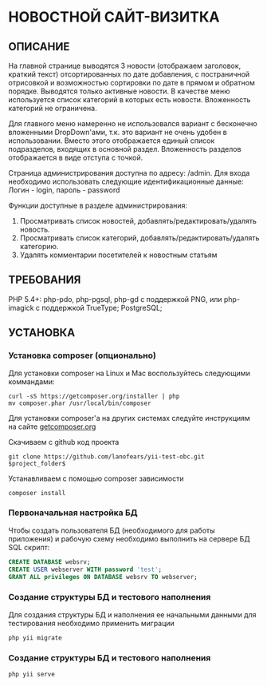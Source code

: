 НОВОСТНОЙ САЙТ-ВИЗИТКА 
======================

ОПИСАНИЕ
--------

На главной странице выводятся 3 новости (отображаем заголовок, краткий текст) отсортированных по дате добавления, с постраничной отрисовкой и возможностью сортировки по дате в прямом и обратном порядке. 
Выводятся только активные новости. В качестве меню используется список категорий в которых есть новости. Вложенность категорий не ограничена.

Для главного меню намеренно не использовался вариант с бесконечно вложенными DropDown'ами, т.к. это вариант не очень удобен в использовании.
Вместо этого отображается единый список подразделов, входящих в основной раздел. Вложенность разделов отображается в виде отступа с точкой.
 
Страница администрирования доступна по адресу: /admin. 
Для входа необходимо использовать следующие идентификационные данные:
Логин - login, пароль - password

Функции доступные в разделе администрирования:
1) Просматривать список новостей, добавлять/редактировать/удалять новость.
2) Просматривать список категорий, добавлять/редактировать/удалять категорию.
3) Удалять комментарии посетителей к новостным статьям

ТРЕБОВАНИЯ
----------

PHP 5.4+: php-pdo, php-pgsql, php-gd с поддержкой PNG, или php-imagick с поддержкой TrueType; 
PostgreSQL;


УСТАНОВКА
---------

### Установка composer (опционально)

Для установки composer на Linux и Mac воспользуйтесь следующими коммандами:

~~~
curl -sS https://getcomposer.org/installer | php
mv composer.phar /usr/local/bin/composer
~~~

Для установки composer'а на других системах следуйте инструкциям на сайте [getcomposer.org](https://getcomposer.org/download/)

Скачиваем с github код проекта

~~~
git clone https://github.com/lanofears/yii-test-obc.git $project_folder$
~~~

Устанавливаем с помощью composer зависимости

~~~
composer install
~~~

### Первоначальная настройка БД

Чтобы создать пользователя БД (необходимого для работы приложения) и рабочую схему необходимо выполнить на сервере БД SQL скрипт:   

```sql
CREATE DATABASE websrv;
CREATE USER webserver WITH password 'test';
GRANT ALL privileges ON DATABASE websrv TO webserver;
```

### Создание структуры БД и тестового наполнения

Для создания структуры БД и наполнения ее начальными данными для тестирования необходимо применить миграции

~~~
php yii migrate
~~~


### Создание структуры БД и тестового наполнения

~~~
php yii serve
~~~

